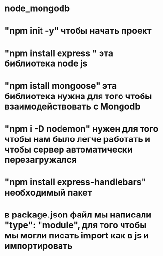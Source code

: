 # node_mongodb

# "npm init -y" чтобы начать проект 
# "npm install express " эта библиотека node js
# "npm istall mongoose" эта библиотека нужна для того чтобы взаимодействовать с Mongodb
# "npm i -D nodemon" нужен для того чтобы нам было легче работать и чтобы сервер автоматически перезагружался
# "npm install express-handlebars" необходимый пакет
# в package.json файл мы написали "type": "module", для того чтобы мы могли писать import как в js и импортировать 

